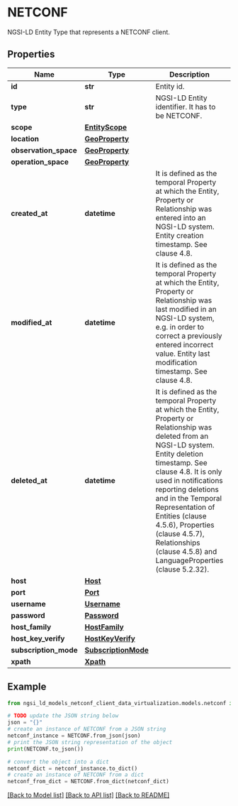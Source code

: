 # NETCONF

NGSI-LD Entity Type that represents a NETCONF client. 

## Properties

Name | Type | Description | Notes
------------ | ------------- | ------------- | -------------
**id** | **str** | Entity id.  | [optional] 
**type** | **str** | NGSI-LD Entity identifier. It has to be NETCONF. | [default to 'NETCONF']
**scope** | [**EntityScope**](EntityScope.md) |  | [optional] 
**location** | [**GeoProperty**](GeoProperty.md) |  | [optional] 
**observation_space** | [**GeoProperty**](GeoProperty.md) |  | [optional] 
**operation_space** | [**GeoProperty**](GeoProperty.md) |  | [optional] 
**created_at** | **datetime** | It is defined as the temporal Property at which the Entity, Property or Relationship was entered into an NGSI-LD system.  Entity creation timestamp. See clause 4.8.  | [optional] 
**modified_at** | **datetime** | It is defined as the temporal Property at which the Entity, Property or Relationship was last modified in an NGSI-LD system, e.g. in order to correct a previously entered incorrect value.  Entity last modification timestamp. See clause 4.8.  | [optional] 
**deleted_at** | **datetime** | It is defined as the temporal Property at which the Entity, Property or Relationship was deleted from an NGSI-LD system.  Entity deletion timestamp. See clause 4.8. It is only used in notifications reporting deletions and in the Temporal Representation of Entities (clause 4.5.6), Properties (clause 4.5.7), Relationships (clause 4.5.8) and LanguageProperties (clause 5.2.32).  | [optional] 
**host** | [**Host**](Host.md) |  | 
**port** | [**Port**](Port.md) |  | 
**username** | [**Username**](Username.md) |  | 
**password** | [**Password**](Password.md) |  | 
**host_family** | [**HostFamily**](HostFamily.md) |  | 
**host_key_verify** | [**HostKeyVerify**](HostKeyVerify.md) |  | [optional] 
**subscription_mode** | [**SubscriptionMode**](SubscriptionMode.md) |  | [optional] 
**xpath** | [**Xpath**](Xpath.md) |  | 

## Example

```python
from ngsi_ld_models_netconf_client_data_virtualization.models.netconf import NETCONF

# TODO update the JSON string below
json = "{}"
# create an instance of NETCONF from a JSON string
netconf_instance = NETCONF.from_json(json)
# print the JSON string representation of the object
print(NETCONF.to_json())

# convert the object into a dict
netconf_dict = netconf_instance.to_dict()
# create an instance of NETCONF from a dict
netconf_from_dict = NETCONF.from_dict(netconf_dict)
```
[[Back to Model list]](../README.md#documentation-for-models) [[Back to API list]](../README.md#documentation-for-api-endpoints) [[Back to README]](../README.md)


